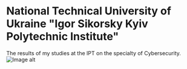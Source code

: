 # National Technical University of Ukraine "Igor Sikorsky Kyiv Polytechnic Institute"
The results of my studies at the IPT on the specialty of Cybersecurity.
![Image alt](https://user-images.githubusercontent.com/86345471/221379942-51f24819-1f76-4289-8dee-06ea69f730f6.png)
